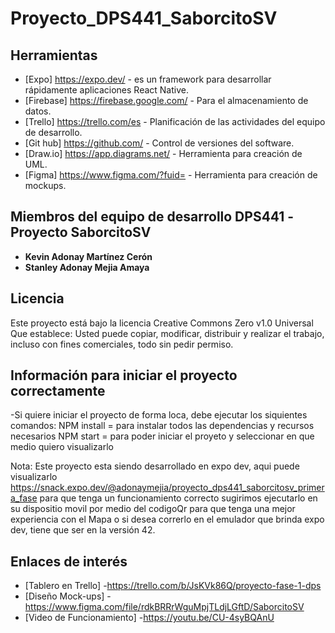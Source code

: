 # Proyecto_DPS441_SaborcitoSV


## Herramientas

* [Expo] https://expo.dev/ - es un framework para desarrollar rápidamente aplicaciones React Native.
* [Firebase] https://firebase.google.com/ - Para el almacenamiento de datos.
* [Trello] https://trello.com/es - Planificación de las actividades del equipo de desarrollo.
* [Git hub] https://github.com/ - Control de versiones del software.
* [Draw.io] https://app.diagrams.net/ - Herramienta para creación de UML.
* [Figma] https://www.figma.com/?fuid= - Herramienta para creación de mockups.

## Miembros del equipo de desarrollo DPS441 -Proyecto SaborcitoSV

* **Kevin Adonay Martínez Cerón** 
* **Stanley Adonay Mejia Amaya** 

## Licencia

Este proyecto está bajo la licencia Creative Commons Zero v1.0 Universal
Que establece:
Usted puede copiar, modificar, distribuir y realizar el trabajo, incluso con fines comerciales, todo sin pedir permiso.

## Información para iniciar el proyecto correctamente

-Si quiere iniciar el proyecto de forma loca, debe ejecutar los siquientes comandos:
NPM install = para instalar todos las dependencias y recursos necesarios
NPM start = para poder iniciar el proyeto y seleccionar en que medio quiero visualizarlo 

Nota: Este proyecto esta siendo desarrollado en expo dev, aqui puede visualizarlo https://snack.expo.dev/@adonaymejia/proyecto_dps441_saborcitosv_primera_fase para que tenga un funcionamiento correcto sugirimos ejecutarlo en su dispositio movil por medio del codigoQr para que tenga una mejor experiencia con el Mapa o si desea correrlo en el emulador que brinda expo dev, tiene que ser en la versión 42.

## Enlaces de interés

* [Tablero en Trello] -https://trello.com/b/JsKVk86Q/proyecto-fase-1-dps
* [Diseño Mock-ups] -https://www.figma.com/file/rdkBRRrWguMpjTLdjLGftD/SaborcitoSV
* [Video de Funcionamiento] -https://youtu.be/CU-4syBQAnU


